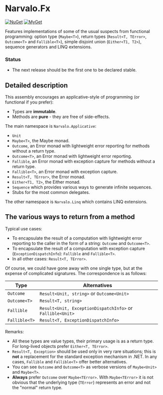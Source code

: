 Narvalo.Fx
==========

[![NuGet](https://img.shields.io/nuget/v/Narvalo.Finance.svg)](https://www.nuget.org/packages/Narvalo.Finance/)
[![MyGet](https://img.shields.io/myget/narvalo-edge/v/Narvalo.Finance.svg)](https://www.myget.org/feed/narvalo-edge/package/nuget/Narvalo.Finance)

Features implementations of some of the usual suspects from functional
programming: option type (`Maybe<T>`), return types (`Result<T, TError>`,
`Outcome<T>` and `Fallible<T>`), simple disjoint union (`Either<T1, T2>`),
sequence generators and LINQ extensions.

### Status
- The next release should be the first one to be declared stable.

Detailed description
--------------------

This assembly encourages an applicative-style of programming (or functional if
you prefer):
- Types are **immutable**.
- Methods are **pure** - they are free of side-effects.

The main namespace is `Narvalo.Applicative`:
- `Unit`
- `Maybe<T>`, the Maybe monad.
- `Outcome`, an Error monad with lightweight error reporting for methods without
  a return type.
- `Outcome<T>`, an Error monad with lightweight error reporting.
- `Fallible`, an Error monad with exception capture for methods without
  a return type.
- `Fallible<T>`, an Error monad with exception capture.
- `Result<T, TError>`, the Error monad.
- `Either<T1, T2>`, the Either monad.
- `Sequence` which provides various ways to generate infinite sequences.
- Stubs for the most common delegates.

The other namespace is `Narvalo.Linq` which contains LINQ extensions.

The various ways to return from a method
----------------------------------------

Typical use cases:
- To encapsulate the result of a computation with lightweight error reporting
  to the caller in the form of a string: `Outcome` and `Outcome<T>`.
- To encapsulate the result of a computation with exception capture
  (`ExceptionDispatchInfo`): `Fallible` and `Fallible<T>`.
- In all other cases: `Result<T, TError>`.

Of course, we could have gone away with one single type, but at the expense
of complicated signatures. The correspondence is as follows:

Type             | Alternatives
-----------------|-------------
`Outcome`        | `Result<Unit, string>` or `Outcome<Unit>`
`Outcome<T>`     | `Result<T, string>`
`Fallible`       | `Result<Unit, ExceptionDispatchInfo>` or `Fallible<Unit>`
`Fallible<T>`    | `Result<T, ExceptionDispatchInfo>`

Remarks:
- All these types are value types, their primary usage is as a return type.
  For long-lived objects prefer `Either<T, TError>`.
- `Result<T, Exception>` should be used only in very rare situations; this is
  **not** a replacement for the standard exception mechanism in .NET.
  In any cases, `Fallible` and `Fallible<T>` offer better alternatives.
- You can see `Outcome` and `Outcome<T>` as verbose versions of `Maybe<Unit>`
  and `Maybe<T>`.
- **Always** prefer `Outcome` over `Maybe<TError>`.
  With `Maybe<TError>` it is not obvious that the underlying type (`TError`)
  represents an error and not the "normal" return type.
